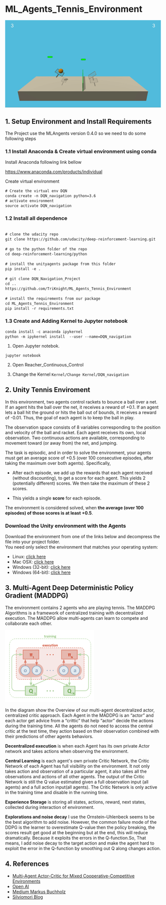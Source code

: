 # ML_Agents_Tennis_Environment
![Tennis](misc/Tennis_envi.gif)
## 1. Setup Environment and Install Requirements 
The Project use the MLAngents version 0.4.0 so we need to do some following steps
### 1.1 Install Anaconda & Create virtual environment using conda
Install Anaconda following link bellow

https://www.anaconda.com/products/individual

Create virtual environment

```
# Create the virtual env DQN
conda create -n DQN_navigation python=3.6
# activate environment
source activate DQN_navigation
```
### 1.2 Install all dependence
```

# clone the udacity repo
git clone https://github.com/udacity/deep-reinforcement-learning.git

# go to the python folder of the repo
cd deep-reinforcement-learning/python

# install the unityagents package from this folder
pip install -e .

# git clone DQN_Navigation_Project
cd ..
https://github.com/TriKnight/ML_Agents_Tennis_Environment

# install the requirements from our package
cd ML_Agents_Tennis_Environment
pip install -r requirements.txt

```
### 1.3 Create and Adding Kernel to Jupyter notebook
```
conda install -c anaconda ipykernel
python -m ipykernel install  --user --name=DQN_navigation
```
1. Open Jupyter notebok. 
```
jupyter notebook
```
2. Open Reacher_Continuous_Control


3. Change the Kernel ```Kernel/Change Kernel/DQN_navigation```


## 2. Unity Tennis Enviroment


In this environment, two agents control rackets to bounce a ball over a net. If an agent hits the ball over the net, it receives a reward of +0.1. If an agent lets a ball hit the ground or hits the ball out of bounds, it receives a reward of -0.01. Thus, the goal of each agent is to keep the ball in play.

The observation space consists of 8 variables corresponding to the position and velocity of the ball and racket. Each agent receives its own, local observation. Two continuous actions are available, corresponding to movement toward (or away from) the net, and jumping.

The task is episodic, and in order to solve the environment, your agents must get an average score of +0.5 (over 100 consecutive episodes, after taking the maximum over both agents). Specifically,

- After each episode, we add up the rewards that each agent received (without discounting), to get a score for each agent. This yields 2 (potentially different) scores. We then take the maximum of these 2 scores.

- This yields a single **score** for each episode.

The environment is considered solved, when **the average (over 100 episodes) of those scores is at least +0.5**.

### Download the Unity environment with the Agents  

Download the environment from one of the links below and decompress the file into your project folder.  
You need only select the environment that matches your operating system:

- Linux: [click here](https://s3-us-west-1.amazonaws.com/udacity-drlnd/P3/Tennis/Tennis_Linux.zip)
- Mac OSX: [click here](https://s3-us-west-1.amazonaws.com/udacity-drlnd/P3/Tennis/Tennis.app.zip)
- Windows (32-bit): [click here](https://s3-us-west-1.amazonaws.com/udacity-drlnd/P3/Tennis/Tennis_Windows_x86.zip)
- Windows (64-bit): [click here](https://s3-us-west-1.amazonaws.com/udacity-drlnd/P3/Tennis/Tennis_Windows_x86_64.zip)
    
## 3. Multi-Agent Deep Deterministic Policy Gradient (MADDPG)
The environment contains 2 agents who are playing tennis.  The MADDPG Algorithms is a framework of centralized training with decentralized execution. The MADDPG allow multi-agents can learn to compete and collaborate each other. 

![MADDPG Algorithms](https://github.com/TriKnight/ML_Agents_Tennis_Environment/blob/master/misc/MADDPG.png)

In the diagram show the Overview of our multi-agent decentralized actor, centralized critic approach. Each Agent in the MADDPG is an “actor” and each actor get advice from a “crittic” that help “actor” decide the actions during the training time. All the agents do not need to access the central critic at the test time, they action based on their observation combined with their predictions of other agents behaviors.

**Decentralized execution** is when each Agent has its own private Actor network and takes actions when observing the environment.

**Central Learning** is each agent's own private Critic Network, the Critic Network of each Agent has full visibility on the environment. It not only takes action and observation of a particular agent, it also takes all the observations and actions of all other agents.  The output of the Critic Network is still the Q value estimated given a full observation input (all agents) and a full action input(all agents).  The Critic Network is only active in the training time and disable in the running time.

**Experience Storage** is storing all states, actions, reward, next states, collected during interaction of environment.

**Explorations and noise decay** I use the  Ornstein–Uhlenbeck  seems to be the best algorithm to add noise. However,  the common failure mode of the DDPG is the learner to overestimate Q-value then the policy breaking, the scores result get good at the beginning but at the end, this will reduce dramatically. Because it exploits the errors in the Q-function.So, That means, I add noise decay to the target action and make the agent hard to exploit the error in the Q-function  by smoothing out Q along changes action.

## 4. References
- [Multi-Agent Actor-Critic for Mixed Cooperative-Competitive Environments](https://arxiv.org/pdf/1706.02275.pdf)
- [Open AI](https://openai.com/blog/learning-to-cooperate-compete-and-communicate/)
- [Medium Markus Buchholz](https://medium.com/@markus.x.buchholz/deep-reinforcement-learning-deep-deterministic-policy-gradient-ddpg-algoritm-5a823da91b43)
- [Silviomori Blog](https://github.com/silviomori/udacity-deep-reinforcement-learning-p3-collab-compet/blob/master/Report.md)

